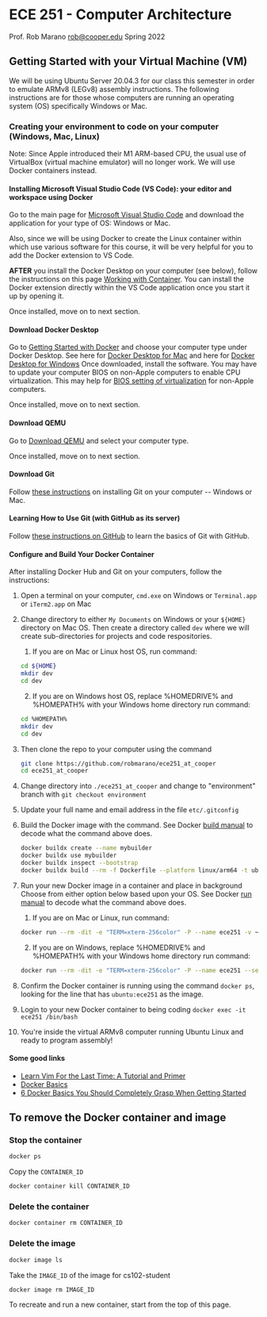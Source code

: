 # ECE 251 - Computer Architecture
Prof. Rob Marano <rob@cooper.edu>
Spring 2022

## Getting Started with your Virtual Machine (VM)

We will be using Ubuntu Server 20.04.3 for our class this semester in order to emulate ARMv8 (LEGv8) assembly instructions. The following instructions are for those whose computers are running an operating system (OS) specifically Windows or Mac.

### Creating your environment to code on your computer (Windows, Mac, Linux)

Note: Since Apple introduced their M1 ARM-based CPU, the usual use of VirtualBox (virtual machine emulator) will no longer work. We will use Docker containers instead.

#### Installing Microsoft Visual Studio Code (VS Code): your editor and workspace using Docker

Go to the main page for [Microsoft Visual Studio Code](https://code.visualstudio.com/) and download the application for your type of OS: Windows or Mac.

Also, since we will be using Docker to create the Linux container within which use various software for this course, it will be very helpful for you to add the Docker extension to VS Code.

**AFTER** you install the Docker Desktop on your computer (see below), follow the instructions on this page [Working with Container](https://code.visualstudio.com/docs/containers/overview). You can install the Docker extension directly within the VS Code application once you start it up by opening it.

Once installed, move on to next section.

#### Download Docker Desktop

Go to [Getting Started with Docker](https://www.docker.com/get-started) and choose your computer type under Docker Desktop. See here for [Docker Desktop for Mac](https://hub.docker.com/editions/community/docker-ce-desktop-mac) and here for [Docker Desktop for Windows](https://hub.docker.com/editions/community/docker-ce-desktop-windows) Once downloaded, install the software. You may have to update your computer BIOS on non-Apple computers to enable CPU virtualization. This may help for [BIOS setting of virtualization](https://docs.fedoraproject.org/en-US/Fedora/13/html/Virtualization_Guide/sect-Virtualization-Troubleshooting-Enabling_Intel_VT_and_AMD_V_virtualization_hardware_extensions_in_BIOS.html) for non-Apple computers.

Once installed, move on to next section.

#### Download QEMU
Go to [Download QEMU](https://www.qemu.org/download/#windows) and select your computer type.

Once installed, move on to next section.

#### Download Git

Follow [these instructions](https://www.atlassian.com/git/tutorials/install-git) on installing Git on your computer -- Windows or Mac.

#### Learning How to Use Git (with GitHub as its server)

Follow [these instructions on GitHub](https://docs.github.com/en/get-started/getting-started-with-git) to learn the basics of Git with GitHub.

#### Configure and Build Your Docker Container 

After installing Docker Hub and Git on your computers, follow the instructions:
1. Open a terminal on your computer, ```cmd.exe``` on Windows or ```Terminal.app``` or ```iTerm2.app``` on Mac
2. Change directory to either ```My Documents``` on Windows or your ```${HOME}``` directory on Mac OS. Then create a directory called ```dev``` where we will create sub-directories for projects and code respositories.
    1. If you are on Mac or Linux host OS, run command:
    ```bash
    cd ${HOME}
    mkdir dev
    cd dev
    ```
    2. If you are on Windows host OS, replace %HOMEDRIVE% and %HOMEPATH% with your Windows home directory run command:
    ```bash
    cd %HOMEPATH%
    mkdir dev
    cd dev
    ```
3. Then clone the repo to your computer using the command
    ```bash
    git clone https://github.com/robmarano/ece251_at_cooper
    cd ece251_at_cooper
    ```
4. Change directory into ```./ece251_at_cooper``` and change to "environment" branch with ```git checkout environment```
5. Update your full name and email address in the file ```etc/.gitconfig```
6. Build the Docker image with the command. See Docker [build manual](https://docs.docker.com/engine/reference/commandline/build/) to decode what the command above does.

    ```bash
    docker buildx create --name mybuilder
    docker buildx use mybuilder
    docker buildx inspect --bootstrap
    docker buildx build --rm -f Dockerfile --platform linux/arm64 -t ubuntu:ece251 --load .
    ```

7. Run your new Docker image in a container and place in background
    Choose from either option below based upon your OS. See Docker [run manual](https://docs.docker.com/engine/reference/run/) to decode what the command above does.
    1. If you are on Mac or Linux, run command:
    ```bash
    docker run --rm -dit -e "TERM=xterm-256color" -P --name ece251 -v ~/:/home/devuser/myHome --platform linux/arm64 -t ubuntu:ece251
    ```
    2. If you are on Windows, replace %HOMEDRIVE% and %HOMEPATH% with your Windows home directory run command:
    ```bash
    docker run --rm -dit -e "TERM=xterm-256color" -P --name ece251 --security-opt seccomp=unconfined --mount type=bind,source="%HOMEDRIVE%%HOMEPATH%\Documents",destination=/home/devuser/myHome ubuntu:ece251
    ```
8. Confirm the Docker container is running using the command ```docker ps```, looking for the line that has ```ubuntu:ece251``` as the image.
9. Login to your new Docker container to being coding ```docker exec -it ece251 /bin/bash```
10. You're inside the virtual ARMv8 computer running Ubuntu Linux and ready to program assembly!

#### Some good links
* [Learn Vim For the Last Time: A Tutorial and Primer](https://danielmiessler.com/study/vim/)
* [Docker Basics](https://docker-curriculum.com/)
* [6 Docker Basics You Should Completely Grasp When Getting Started](https://vsupalov.com/6-docker-basics/)

## To remove the Docker container and image
### Stop the container
```bash
docker ps
```
Copy the ```CONTAINER_ID```
```bash
docker container kill CONTAINER_ID
```
### Delete the container
```bash
docker container rm CONTAINER_ID
```
### Delete the image
```bash
docker image ls
```
Take the ```IMAGE_ID``` of the image for cs102-student
```bash
docker image rm IMAGE_ID
```

To recreate and run a new container, start from the top of this page.
